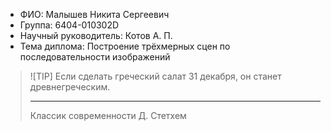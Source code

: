 - ФИО: Малышев Никита Сергеевич
- Группа: 6404-010302D
- Научный руководитель: Котов А. П.
- Тема диплома: Построение трёхмерных сцен по последовательности изображений

> ![TIP]
> Если сделать греческий салат 31 декабря, он станет древнегреческим.
>
> ---
>
> Классик современности Д. Стетхем
